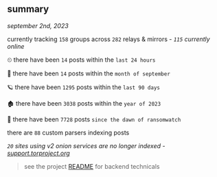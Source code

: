 
## summary
_september 2nd, 2023_

currently tracking `158` groups across `282` relays & mirrors - _`115` currently online_

⏲ there have been `14` posts within the `last 24 hours`

🦈 there have been `14` posts within the `month of september`

🪐 there have been `1295` posts within the `last 90 days`

🏚 there have been `3038` posts within the `year of 2023`

🦕 there have been `7728` posts `since the dawn of ransomwatch`

there are `88` custom parsers indexing posts

_`20` sites using v2 onion services are no longer indexed - [support.torproject.org](https://support.torproject.org/onionservices/v2-deprecation/)_

> see the project [README](https://github.com/joshhighet/ransomwatch#ransomwatch--) for backend technicals
